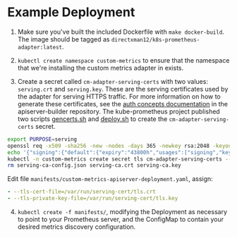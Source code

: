Example Deployment
==================

1. Make sure you've built the included Dockerfile with `make docker-build`. The image should be tagged as `directxman12/k8s-prometheus-adapter:latest`.

2. `kubectl create namespace custom-metrics` to ensure that the namespace that we're installing
   the custom metrics adapter in exists.

3. Create a secret called `cm-adapter-serving-certs` with two values:
   `serving.crt` and `serving.key`. These are the serving certificates used
   by the adapter for serving HTTPS traffic.  For more information on how to
   generate these certificates, see the [auth concepts
   documentation](https://github.com/kubernetes-incubator/apiserver-builder/blob/master/docs/concepts/auth.md)
   in the apiserver-builder repository.
   The kube-prometheus project published two scripts [gencerts.sh](https://github.com/coreos/prometheus-operator/blob/master/contrib/kube-prometheus/experimental/custom-metrics-api/gencerts.sh)
   and [deploy.sh](https://github.com/coreos/prometheus-operator/blob/master/contrib/kube-prometheus/experimental/custom-metrics-api/deploy.sh) to create the `cm-adapter-serving-certs` secret.

```bash
export PURPOSE=serving
openssl req -x509 -sha256 -new -nodes -days 365 -newkey rsa:2048 -keyout ${PURPOSE}-ca.key -out ${PURPOSE}-ca.crt -subj "/CN=ca"
echo '{"signing":{"default":{"expiry":"43800h","usages":["signing","key encipherment","'${PURPOSE}'"]}}}' > "${PURPOSE}-ca-config.json"
kubectl -n custom-metrics create secret tls cm-adapter-serving-certs --cert=./serving-ca.crt --key=./serving-ca.key
rm serving-ca-config.json serving-ca.crt serving-ca.key
```

Edit file `manifests/custom-metrics-apiserver-deployment.yaml`, assign:
```yaml
- --tls-cert-file=/var/run/serving-cert/tls.crt
- --tls-private-key-file=/var/run/serving-cert/tls.key
```

4. `kubectl create -f manifests/`, modifying the Deployment as necessary to
   point to your Prometheus server, and the ConfigMap to contain your desired
   metrics discovery configuration.
